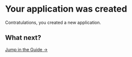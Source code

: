 # Your application was created

Contratulations, you created a new application.

## What next?

[Jump in the Guide →](../guides/)
